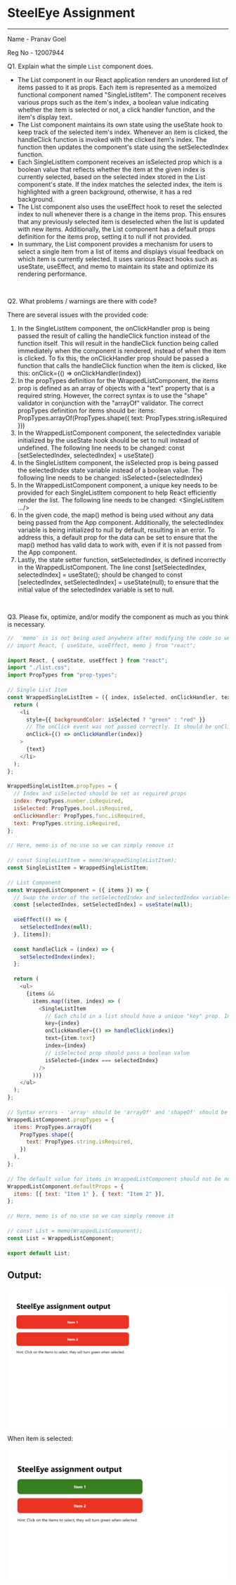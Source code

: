 # SteelEye Assignment

---

Name - Pranav Goel

Reg No - 12007944

Q1. Explain what the simple `List` component does.

- The List component in our React application renders an unordered list of items passed to it as props. Each item is represented as a memoized functional component named "SingleListItem". The component receives various props such as the item's index, a boolean value indicating whether the item is selected or not, a click handler function, and the item's display text.
- The List component maintains its own state using the useState hook to keep track of the selected item's index. Whenever an item is clicked, the handleClick function is invoked with the clicked item's index. The function then updates the component's state using the setSelectedIndex function.
- Each SingleListItem component receives an isSelected prop which is a boolean value that reflects whether the item at the given index is currently selected, based on the selected index stored in the List component's state. If the index matches the selected index, the item is highlighted with a green background, otherwise, it has a red background.
- The List component also uses the useEffect hook to reset the selected index to null whenever there is a change in the items prop. This ensures that any previously selected item is deselected when the list is updated with new items. Additionally, the List component has a default props definition for the items prop, setting it to null if not provided.
- In summary, the List component provides a mechanism for users to select a single item from a list of items and displays visual feedback on which item is currently selected. It uses various React hooks such as useState, useEffect, and memo to maintain its state and optimize its rendering performance.

<br>

Q2. What problems / warnings are there with code?

There are several issues with the provided code:

1.  In the SingleListItem component, the onClickHandler prop is being passed the result of calling the handleClick function instead of the function itself. This will result in the handleClick function being called immediately when the component is rendered, instead of when the item is clicked. To fix this, the onClickHandler prop should be passed a function that calls the handleClick function when the item is clicked, like this: onClick={() => onClickHandler(index)}
2.  In the propTypes definition for the WrappedListComponent, the items prop is defined as an array of objects with a "text" property that is a required string. However, the correct syntax is to use the "shape" validator in conjunction with the "arrayOf" validator. The correct propTypes definition for items should be: items: PropTypes.arrayOf(PropTypes.shape({ text: PropTypes.string.isRequired }))
3.  In the WrappedListComponent component, the selectedIndex variable initialized by the useState hook should be set to null instead of undefined. The following line needs to be changed: const [setSelectedIndex, selectedIndex] = useState()
4.  In the SingleListItem component, the isSelected prop is being passed the selectedIndex state variable instead of a boolean value. The following line needs to be changed: isSelected={selectedIndex}
5.  In the WrappedListComponent component, a unique key needs to be provided for each SingleListItem component to help React efficiently render the list. The following line needs to be changed: <SingleListItem .../>
6.  In the given code, the map() method is being used without any data being passed from the App component. Additionally, the selectedIndex variable is being initialized to null by default, resulting in an error. To address this, a default prop for the data can be set to ensure that the map() method has valid data to work with, even if it is not passed from the App component.
7.  Lastly, the state setter function, setSelectedIndex, is defined incorrectly in the WrappedListComponent. The line const [setSelectedIndex, selectedIndex] = useState(); should be changed to const [selectedIndex, setSelectedIndex] = useState(null); to ensure that the initial value of the selectedIndex variable is set to null.


<br>

Q3.  Please fix, optimize, and/or modify the component as much as you think is necessary.

```js
//  'memo' is is not being used anywhere after modifying the code so we can avoid importing it.
// import React, { useState, useEffect, memo } from "react";

import React, { useState, useEffect } from "react";
import "./list.css";
import PropTypes from "prop-types";

// Single List Item
const WrappedSingleListItem = ({ index, isSelected, onClickHandler, text }) => {
  return (
    <li
      style={{ backgroundColor: isSelected ? "green" : "red" }}
      // The onClick event was not passed correctly. It should be onClick={() => onClickHandler(index)} and not onClick={onClickHandler(index)}. To pass a parameter in a function in the 'onClick' event the attribute should be returned by an arrow function.
      onClick={() => onClickHandler(index)}
    >
      {text}
    </li>
  );
};

WrappedSingleListItem.propTypes = {
  // Index and isSelected should be set as required props
  index: PropTypes.number.isRequired,
  isSelected: PropTypes.bool.isRequired,
  onClickHandler: PropTypes.func.isRequired,
  text: PropTypes.string.isRequired,
};

// Here, memo is of no use so we can simply remove it

// const SingleListItem = memo(WrappedSingleListItem);
const SingleListItem = WrappedSingleListItem;

// List Component
const WrappedListComponent = ({ items }) => {
  // Swap the order of the setSelectedIndex and selectedIndex variables in the useState hook.
  const [selectedIndex, setSelectedIndex] = useState(null);

  useEffect(() => {
    setSelectedIndex(null);
  }, [items]);

  const handleClick = (index) => {
    setSelectedIndex(index);
  };

  return (
    <ul>
      {items &&
        items.map((item, index) => (
          <SingleListItem
            // Each child in a list should have a unique "key" prop. In WrappedListComponent, the key prop was missing in SingleListItem component. This can lead to performance issues when rendering large lists.
            key={index}
            onClickHandler={() => handleClick(index)}
            text={item.text}
            index={index}
            // isSelected prop should pass a boolean value
            isSelected={index === selectedIndex}
          />
        ))}
    </ul>
  );
};

// Syntax errors - 'array' should be 'arrayOf' and 'shapeOf' should be 'shape'
WrappedListComponent.propTypes = {
  items: PropTypes.arrayOf(
    PropTypes.shape({
      text: PropTypes.string.isRequired,
    })
  ),
};

// The default value for items in WrappedListComponent should not be null . It should be set to an array as we are mapping on this prop in the WrapoedListComponent and passing it's value to the SingleListItem
WrappedListComponent.defaultProps = {
  items: [{ text: "Item 1" }, { text: "Item 2" }],
};

// Here, memo is of no use so we can simply remove it

// const List = memo(WrappedListComponent);
const List = WrappedListComponent;

export default List;
```

## Output:

![Initial State](/src/assets/initialstate.png)

When item is selected:

![Output](/src/assets/output.png)
